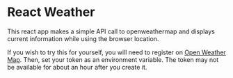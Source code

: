 # React Weather
This react app makes a simple API call to openweathermap and displays current information while using the browser location.

If you wish to try this for yourself, you will need to register on [Open Weather Map](https://openweathermap.org/). Then, set your token as an environment variable. The token may not be available for about an hour after you create it.
